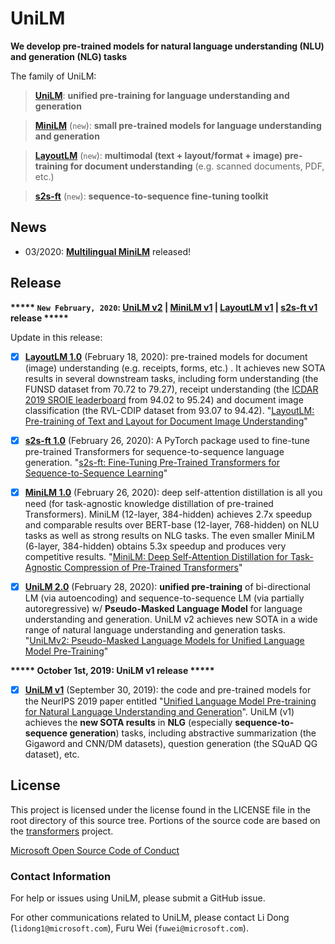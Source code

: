 # UniLM
**We develop pre-trained models for natural language understanding (NLU) and generation (NLG) tasks**

The family of UniLM:
> [**UniLM**](https://github.com/microsoft/unilm/tree/master/unilm): **unified pre-training for language understanding and generation**

>  [**MiniLM**](https://github.com/microsoft/unilm/tree/master/minilm) (```new```): **small pre-trained models for language understanding and generation**

>[**LayoutLM**](https://github.com/microsoft/unilm/tree/master/layoutlm) (```new```): **multimodal (text + layout/format + image) pre-training for document understanding** (e.g. scanned documents, PDF, etc.)

>  [**s2s-ft**](https://github.com/microsoft/unilm/tree/master/s2s-ft) (```new```): **sequence-to-sequence fine-tuning toolkit**

## News
- 03/2020: [**Multilingual MiniLM**](https://github.com/microsoft/unilm/tree/master/minilm) released!

## Release

**\*\*\*\*\* ```New February, 2020```: [UniLM v2](https://github.com/microsoft/unilm/tree/master/unilm) | [MiniLM v1](https://github.com/microsoft/unilm/tree/master/minilm) | [LayoutLM v1](https://github.com/microsoft/unilm/tree/master/layoutlm) | [s2s-ft v1](https://github.com/microsoft/unilm/tree/master/s2s-ft) release \*\*\*\*\***

Update in this release:
- [x] [**LayoutLM 1.0**](https://github.com/microsoft/unilm/tree/master/layoutlm) (February 18, 2020): pre-trained models for document (image) understanding (e.g. receipts, forms, etc.) . It achieves new SOTA results in several downstream tasks, including form understanding (the FUNSD dataset from 70.72 to 79.27), receipt understanding (the [ICDAR 2019 SROIE leaderboard](https://rrc.cvc.uab.es/?ch=13&com=evaluation&task=3) from 94.02 to 95.24) and document image classification (the RVL-CDIP dataset from 93.07 to 94.42). "[LayoutLM: Pre-training of Text and Layout for Document Image Understanding](https://arxiv.org/abs/1912.13318)"
- [x] [**s2s-ft 1.0**](https://github.com/microsoft/unilm/tree/master/s2s-ft) (February 26, 2020): A PyTorch package used to fine-tune pre-trained Transformers for sequence-to-sequence language generation. "[s2s-ft: Fine-Tuning Pre-Trained Transformers for Sequence-to-Sequence Learning](#)"
- [x] [**MiniLM 1.0**](https://github.com/microsoft/unilm/tree/master/minilm) (February 26, 2020): deep self-attention distillation is all you need (for task-agnostic knowledge distillation of pre-trained Transformers). MiniLM (12-layer, 384-hidden) achieves 2.7x speedup and comparable results over BERT-base (12-layer, 768-hidden) on NLU tasks as well as strong results on NLG tasks. The even smaller MiniLM (6-layer, 384-hidden) obtains 5.3x speedup and produces very competitive results. "[MiniLM: Deep Self-Attention Distillation for Task-Agnostic Compression of Pre-Trained Transformers](https://arxiv.org/abs/2002.10957)"
- [x] [**UniLM 2.0**](https://github.com/microsoft/unilm/tree/master/unilm) (February 28, 2020): **unified pre-training** of bi-directional LM (via autoencoding) and sequence-to-sequence LM (via partially autoregressive) w/ **Pseudo-Masked Language Model** for language understanding and generation. UniLM v2 achieves new SOTA in a wide range of natural language understanding and generation tasks. "[UniLMv2: Pseudo-Masked Language Models for Unified Language Model Pre-Training](https://arxiv.org/abs/2002.12804)"



**\*\*\*\*\* October 1st, 2019: UniLM v1 release \*\*\*\*\***

- [x] [**UniLM v1**](https://github.com/microsoft/unilm/tree/master/unilm-v1) (September 30, 2019): the code and pre-trained models for the NeurIPS 2019 paper entitled "[Unified Language Model Pre-training for Natural Language Understanding and Generation](https://arxiv.org/abs/1905.03197)". UniLM (v1) achieves the **new SOTA results** in **NLG** (especially **sequence-to-sequence generation**) tasks, including abstractive summarization (the Gigaword and CNN/DM datasets), question generation (the SQuAD QG dataset), etc. 

## License
This project is licensed under the license found in the LICENSE file in the root directory of this source tree.
Portions of the source code are based on the [transformers](https://github.com/huggingface/transformers) project.

[Microsoft Open Source Code of Conduct](https://opensource.microsoft.com/codeofconduct)

### Contact Information

For help or issues using UniLM, please submit a GitHub issue.

For other communications related to UniLM, please contact Li Dong (`lidong1@microsoft.com`), Furu Wei (`fuwei@microsoft.com`).

